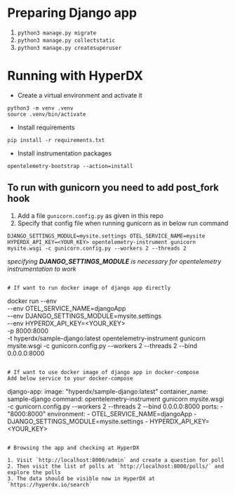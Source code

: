 # Preparing Django app

1. `python3 manage.py migrate`
2. `python3 manage.py collectstatic`
3. `python3 manage.py createsuperuser`

# Running with HyperDX

- Create a virtual environment and activate it

```
python3 -m venv .venv
source .venv/bin/activate
```

- Install requirements

```
pip install -r requirements.txt
```

- Install instrumentation packages

```
opentelemetry-bootstrap --action=install
```

## To run with gunicorn you need to add post_fork hook

1. Add a file `gunicorn.config.py` as given in this repo
2. Specify that config file when running gunicorn as in below run command

```
DJANGO_SETTINGS_MODULE=mysite.settings OTEL_SERVICE_NAME=mysite HYPERDX_API_KEY=<YOUR_KEY> opentelemetry-instrument gunicorn mysite.wsgi -c gunicorn.config.py --workers 2 --threads 2
```
*specifying **DJANGO_SETTINGS_MODULE** is necessary for opentelemetry instrumentation to work*
```

# If want to run docker image of django app directly 
```
docker run --env \
    --env OTEL_SERVICE_NAME=djangoApp \
    --env DJANGO_SETTINGS_MODULE=mysite.settings \
    --env HYPERDX_API_KEY=<YOUR_KEY> \
    -p 8000:8000 \
    -t hyperdx/sample-django:latest opentelemetry-instrument gunicorn mysite.wsgi -c gunicorn.config.py --workers 2 --threads 2 --bind 0.0.0.0:8000
```

# If want to use docker image of django app in docker-compose
Add below service to your docker-compose
```
  django-app:
    image: "hyperdx/sample-django:latest"
    container_name: sample-django
    command: opentelemetry-instrument gunicorn mysite.wsgi -c gunicorn.config.py --workers 2 --threads 2 --bind 0.0.0.0:8000
    ports:
      - "8000:8000"
    environment:
    - OTEL_SERVICE_NAME=djangoApp
    - DJANGO_SETTINGS_MODULE=mysite.settings
    - HYPERDX_API_KEY=<YOUR_KEY>
```

# Browsing the app and checking at HyperDX

1. Visit `http://localhost:8000/admin` and create a question for poll
2. Then visit the list of polls at `http://localhost:8000/polls/` and explore the polls
3. The data should be visible now in HyperDX at `https://hyperdx.io/search`




